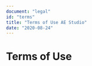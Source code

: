 ```yaml
---
document: "legal"
id: "terms"
title: "Terms of Use AE Studio"
date: "2020-08-24"
---
```


# Terms of Use
